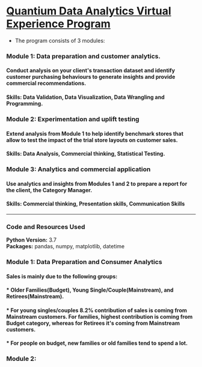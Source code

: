
# [Quantium Data Analytics Virtual Experience Program](https://www.theforage.com/virtual-internships/NkaC7knWtjSbi6aYv)

- The program consists of 3 modules:

### Module 1: Data preparation and customer analytics. 
#### Conduct analysis on your client's transaction dataset and identify customer purchasing behaviours to generate insights and provide commercial recommendations.

#### Skills: Data Validation, Data Visualization, Data Wrangling and Programming.


### Module 2: Experimentation and uplift testing
#### Extend analysis from Module 1 to help identify benchmark stores that allow to test the impact of the trial store layouts on customer sales.

#### Skills: Data Analysis, Commercial thinking, Statistical Testing.


### Module 3: Analytics and commercial application
#### Use analytics and insights from Modules 1 and 2 to prepare a report for the client, the Category Manager.

#### Skills: Commercial thinking, Presentation skills, Communication Skills

---

### Code and Resources Used
**Python Version:** 3.7\
**Packages:** pandas, numpy, matplotlib, datetime

### Module 1: Data Preparation and Consumer Analytics 

#### Sales is mainly due to the following groups:
#### * Older Families(Budget), Young Single/Couple(Mainstream), and Retirees(Mainstream).
#### * For young singles/couples 8.2% contribution of sales is coming from Mainstream customers. For families, highest contribution is coming from Budget category, whereas for Retirees it's coming from Mainstream customers.
#### * For people on budget, new families or old families tend to spend a lot.

### Module 2: 


